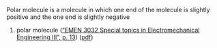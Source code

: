 Polar molecule is a molecule in which one end of the molecule is slightly positive and the one end is slightly negative




1. polar molecule ([“EMEN 3032 Special topics in Electromechanical Engineering III”, p. 13](zotero://select/library/items/3UBF9LWL)) ([pdf](zotero://open-pdf/library/items/IJLPFJ7H?page=13&annotation=INC7ZDEX))